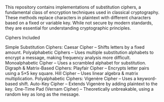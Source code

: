 This repository contains implementations of substitution ciphers, a fundamental class of encryption techniques used in classical cryptography. These methods replace characters in plaintext with different characters based on a fixed or variable key. While not secure by modern standards, they are essential for understanding cryptographic principles.

Ciphers Included

Simple Substitution Ciphers:
Caesar Cipher – Shifts letters by a fixed amount.
Polyalphabetic Ciphers –  Uses multiple substitution alphabets to encrypt a message, making frequency analysis more difficult.
Monoalphabetic Cipher – Uses a scrambled alphabet for substitution.
Digraph & Matrix-Based Ciphers:
Playfair Cipher – Encrypts letter pairs using a 5×5 key square.
Hill Cipher – Uses linear algebra & matrix multiplication.
Polyalphabetic Ciphers:
Vigenère Cipher – Uses a keyword-based shift.
Auto-Key Cipher – Extends Vigenère by adding plaintext to the key.
One-Time Pad (Vernam Cipher) – Theoretically unbreakable, using a random key as long as the message.
